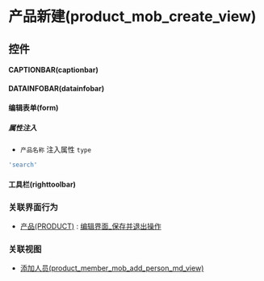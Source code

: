 # 产品新建(product_mob_create_view)  <!-- {docsify-ignore-all} -->



## 控件
#### CAPTIONBAR(captionbar)
#### DATAINFOBAR(datainfobar)
#### 编辑表单(form)

##### 属性注入
* `产品名称` 注入属性 `type`

```javascript
'search'
```
#### 工具栏(righttoolbar)


### 关联界面行为
  * [产品(PRODUCT)](module/ProdMgmt/product) : [编辑界面_保存并退出操作](module/ProdMgmt/product#界面行为)

### 关联视图
  * [添加人员(product_member_mob_add_person_md_view)](app/view/product_member_mob_add_person_md_view)

<script>
 const { createApp } = Vue
  createApp({
    data() {
      return {

      }
    }
  }).use(ElementPlus).mount('#app')
</script>
